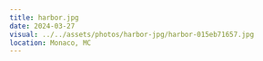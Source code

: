 ```yaml
---
title: harbor.jpg
date: 2024-03-27
visual: ../../assets/photos/harbor-jpg/harbor-015eb71657.jpg
location: Monaco, MC
---
```

